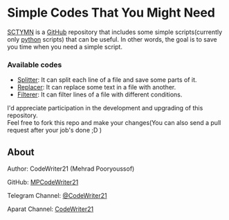 Simple Codes That You Might Need
================================

[SCTYMN](https://github.com/MPCodeWriter21/SCTYMN) is a [GitHub](https://github.com/) repository that includes some
simple scripts(currently only [python](https://Python.org/) scripts) that can be useful. In other words, the goal is to
save you time when you need a simple script.

### Available codes

+ [Splitter](/Splitter): It can split each line of a file and save some parts of it.
+ [Replacer](/Replacer): It can replace some text in a file with another.
+ [Filterer](/Filterer): It can filter lines of a file with different conditions.

I'd appreciate participation in the development and upgrading of this repository.</br>
Feel free to fork this repo and make your changes(You can also send a pull request after your job's done ;D )

About
-----

Author: CodeWriter21 (Mehrad Pooryoussof)

GitHub: [MPCodeWriter21](https://github.com/MPCodeWriter21)

Telegram Channel: [@CodeWriter21](https://t.me/CodeWriter21)

Aparat Channel: [CodeWriter21](https://www.aparat.com/CodeWriter21)